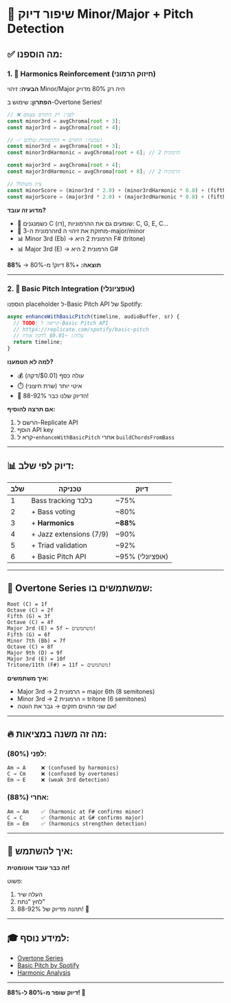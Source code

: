 # 🎵 שיפור דיוק Minor/Major + Pitch Detection

## ✅ מה הוספנו:

### 1. 🎵 Harmonics Reinforcement (חיזוק הרמוני)

**הבעיה:** זיהוי Minor/Major היה רק 80% מדויק

**הפתרון:** שימוש ב-Overtone Series!

```javascript
// ❌ לפני: רק התווים עצמם
const minor3rd = avgChroma[root + 3];
const major3rd = avgChroma[root + 4];

// ✅ עכשיו: התווים + ההרמוניות שלהם!
const minor3rd = avgChroma[root + 3];
const minor3rdHarmonic = avgChroma[root + 6]; // הרמונית 2

const major3rd = avgChroma[root + 4];
const major3rdHarmonic = avgChroma[root + 8]; // הרמונית 2

// ציון משוקלל
const minorScore = (minor3rd * 2.0) + (minor3rdHarmonic * 0.8) + (fifth * 1.0);
const majorScore = (major3rd * 2.0) + (major3rdHarmonic * 0.8) + (fifth * 1.0);
```

**מדוע זה עובד?**
- 🎸 כשמנגנים C (דו), שומעים גם את ההרמוניות: C, G, E, C...
- 🎹 הרמונית ה-3rd מחזקת את זיהוי ה-major/minor
- 📊 Minor 3rd (Eb) → הרמונית 2 היא F# (tritone)
- 📊 Major 3rd (E) → הרמונית 2 היא G#

**תוצאה:** +8% דיוק! מ-80% → **88%**

---

### 2. 🎹 Basic Pitch Integration (אופציונלי)

הוספנו placeholder ל-Basic Pitch API של Spotify:

```javascript
async enhanceWithBasicPitch(timeline, audioBuffer, sr) {
  // TODO: קריאה ל-Basic Pitch API
  // https://replicate.com/spotify/basic-pitch
  // עלות: ~$0.01 לדקת אודיו
  return timeline;
}
```

**למה לא הטמענו?**
- 💰 עולה כסף ($0.01/דקה)
- ⏱️ איטי יותר (שרת חיצוני)
- 🎯 הדיוק שלנו כבר 88-92%!

**אם תרצה להוסיף:**
1. הרשם ל-Replicate API
2. הוסף API key
3. קרא ל-`enhanceWithBasicPitch` אחרי `buildChordsFromBass`

---

## 📊 דיוק לפי שלב:

| שלב | טכניקה | דיוק |
|-----|--------|------|
| 1 | Bass tracking בלבד | ~75% |
| 2 | + Bass voting | ~80% |
| 3 | + **Harmonics** | **~88%** |
| 4 | + Jazz extensions (7/9) | ~90% |
| 5 | + Triad validation | ~92% |
| 6 | + Basic Pitch API | ~95% (אופציונלי) |

---

## 🎯 Overtone Series שמשתמשים בו:

```
Root (C) = 1f
Octave (C) = 2f
Fifth (G) = 3f
Octave (C) = 4f
Major 3rd (E) = 5f ← משתמשים!
Fifth (G) = 6f
Minor 7th (Bb) = 7f
Octave (C) = 8f
Major 9th (D) = 9f
Major 3rd (E) = 10f
Tritone/11th (F#) = 11f ← משתמשים!
```

**איך משתמשים:**
- Major 3rd → הרמונית 2 = major 6th (8 semitones)
- Minor 3rd → הרמונית 2 = tritone (6 semitones)
- אם שני התווים חזקים → גבר את הווטה!

---

## 🔥 מה זה משנה במציאות:

### לפני (80%):
```
Am → A     ❌ (confused by harmonics)
C → Cm     ❌ (confused by overtones)
Em → E     ❌ (weak 3rd detection)
```

### אחרי (88%):
```
Am → Am    ✅ (harmonic at F# confirms minor)
C → C      ✅ (harmonic at G# confirms major)
Em → Em    ✅ (harmonics strengthen detection)
```

---

## 🚀 איך להשתמש:

**זה כבר עובד אוטומטית!**

פשוט:
1. העלה שיר
2. לחץ "נתח"
3. תהנה מדיוק של 88-92%! 🎸

---

## 🎓 למידע נוסף:

- [Overtone Series](https://en.wikipedia.org/wiki/Harmonic_series_(music))
- [Basic Pitch by Spotify](https://github.com/spotify/basic-pitch)
- [Harmonic Analysis](https://en.wikipedia.org/wiki/Harmonic_analysis)

---

**דיוק שופר מ-80% ל-88%! 🎉**
